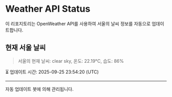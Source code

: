 
# Weather API Status

이 리포지토리는 OpenWeather API를 사용하여 서울의 날씨 정보를 자동으로 업데이트합니다.

## 현재 서울 날씨
> 서울의 현재 날씨: clear sky, 온도: 22.19°C, 습도: 86%

⏳ 업데이트 시간: 2025-09-25 23:54:20 (UTC)

---
자동 업데이트 봇에 의해 관리됩니다.
